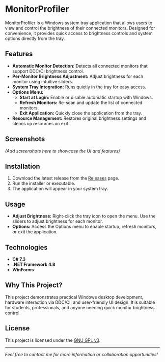 # MonitorProfiler

MonitorProfiler is a Windows system tray application that allows users to view and control the brightness of their connected monitors. Designed for convenience, it provides quick access to brightness controls and system options directly from the tray.

## Features

- **Automatic Monitor Detection:** Detects all connected monitors that support DDC/CI brightness control.
- **Per-Monitor Brightness Adjustment:** Adjust brightness for each monitor using intuitive sliders.
- **System Tray Integration:** Runs quietly in the tray for easy access.
- **Options Menu:**
  - **Start at Login:** Enable or disable automatic startup with Windows.
  - **Refresh Monitors:** Re-scan and update the list of connected monitors.
  - **Exit Application:** Quickly close the application from the tray.
- **Resource Management:** Restores original brightness settings and cleans up resources on exit.

## Screenshots

*(Add screenshots here to showcase the UI and features)*

## Installation

1. Download the latest release from the [Releases](#) page.
2. Run the installer or executable.
3. The application will appear in your system tray.

## Usage

- **Adjust Brightness:** Right-click the tray icon to open the menu. Use the sliders to adjust brightness for each monitor.
- **Options:** Access the Options menu to enable startup, refresh monitors, or exit the application.

## Technologies

- **C# 7.3**
- **.NET Framework 4.8**
- **WinForms**

## Why This Project?

This project demonstrates practical Windows desktop development, hardware interaction via DDC/CI, and user-friendly UI design. It is suitable for students, professionals, and anyone needing quick monitor brightness control.

## License

This project is licensed under the [GNU GPL v3](LICENSE).

---

*Feel free to contact me for more information or collaboration opportunities!*
